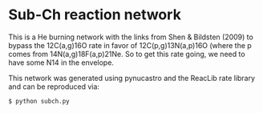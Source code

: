 # Sub-Ch reaction network

This is a He burning network with the links from Shen & Bildsten (2009) to
bypass the 12C(a,g)16O rate in favor of 12C(p,g)13N(a,p)16O (where the
p comes from 14N(a,g)18F(a,p)21Ne.  So to get this rate going, we need to
have some N14 in the envelope.

This network was generated using pynucastro and the ReacLib rate library and
can be reproduced via:

```
$ python subch.py
```
